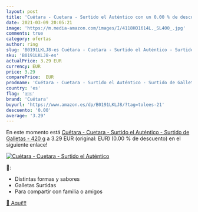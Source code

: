 ```yaml
---
layout: post
title: 'Cuétara - Cuetara - Surtido el Auténtico con un 0.00 % de descuento'
date: 2021-03-09 20:05:21
image: 'https://m.media-amazon.com/images/I/4118HO1614L._SL400_.jpg'
comments: true
category: ofertas
author: ring
slug: 'B0191LKLJ8-es Cuétara - Cuetara - Surtido el Auténtico - Surtido de...'
sku: 'B0191LKLJ8-es'
actualPrice: 3.29 EUR
currency: EUR
price: 3.29
comparePrice:  EUR
prodname: 'Cuétara - Cuetara - Surtido el Auténtico - Surtido de Galletas - 420 g'
country: 'es'
flag: '🇪🇸'
brand: 'Cuétara'
buyurl: 'https://www.amazon.es/dp/B0191LKLJ8/?tag=tolees-21'
descuento: '0.00'
average: '3.29'
---
```


En este momento está [Cuétara - Cuetara - Surtido el Auténtico - Surtido de Galletas - 420 g](https://www.amazon.es/dp/B0191LKLJ8/?tag=tolees-21) a 3.29 EUR (original:  EUR) (0.00 %  de descuento) en el siguiente enlace!

[![Cuétara - Cuetara - Surtido el Auténtico](https://m.media-amazon.com/images/I/4118HO1614L._SL400_.jpg)](https://www.amazon.es/dp/B0191LKLJ8/?tag=tolees-21)

🔎:

- Distintas formas y sabores
- Galletas Surtidas
- Para compartir con familia o amigos

[🛒 Aquí!!!](https://www.amazon.es/dp/B0191LKLJ8/?tag=tolees-21)
